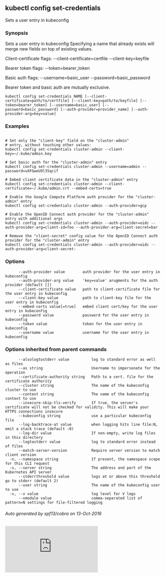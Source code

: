 ---
---

## kubectl config set-credentials

Sets a user entry in kubeconfig

### Synopsis



Sets a user entry in kubeconfig
Specifying a name that already exists will merge new fields on top of existing values.

  Client-certificate flags:
    --client-certificate=certfile --client-key=keyfile

  Bearer token flags:
    --token=bearer_token

  Basic auth flags:
    --username=basic_user --password=basic_password

  Bearer token and basic auth are mutually exclusive.


```
kubectl config set-credentials NAME [--client-certificate=path/to/certfile] [--client-key=path/to/keyfile] [--token=bearer_token] [--username=basic_user] [--password=basic_password] [--auth-provider=provider_name] [--auth-provider-arg=key=value]
```

### Examples

```

# Set only the "client-key" field on the "cluster-admin"
# entry, without touching other values:
kubectl config set-credentials cluster-admin --client-key=~/.kube/admin.key

# Set basic auth for the "cluster-admin" entry
kubectl config set-credentials cluster-admin --username=admin --password=uXFGweU9l35qcif

# Embed client certificate data in the "cluster-admin" entry
kubectl config set-credentials cluster-admin --client-certificate=~/.kube/admin.crt --embed-certs=true

# Enable the Google Compute Platform auth provider for the "cluster-admin" entry
kubectl config set-credentials cluster-admin --auth-provider=gcp

# Enable the OpenID Connect auth provider for the "cluster-admin" entry with additional args
kubectl config set-credentials cluster-admin --auth-provider=oidc --auth-provider-arg=client-id=foo --auth-provider-arg=client-secret=bar

# Remove the "client-secret" config value for the OpenID Connect auth provider for the "cluster-admin" entry
kubectl config set-credentials cluster-admin --auth-provider=oidc --auth-provider-arg=client-secret-
```

### Options

```
      --auth-provider value        auth provider for the user entry in kubeconfig
      --auth-provider-arg value    'key=value' arugments for the auth provider (default [])
      --client-certificate value   path to client-certificate file for the user entry in kubeconfig
      --client-key value           path to client-key file for the user entry in kubeconfig
      --embed-certs value[=true]   embed client cert/key for the user entry in kubeconfig
      --password value             password for the user entry in kubeconfig
      --token value                token for the user entry in kubeconfig
      --username value             username for the user entry in kubeconfig
```

### Options inherited from parent commands

```
      --alsologtostderr value          log to standard error as well as files
      --as string                      Username to impersonate for the operation
      --certificate-authority string   Path to a cert. file for the certificate authority
      --cluster string                 The name of the kubeconfig cluster to use
      --context string                 The name of the kubeconfig context to use
      --insecure-skip-tls-verify       If true, the server's certificate will not be checked for validity. This will make your HTTPS connections insecure
      --kubeconfig string              use a particular kubeconfig file
      --log-backtrace-at value         when logging hits line file:N, emit a stack trace (default :0)
      --log-dir value                  If non-empty, write log files in this directory
      --logtostderr value              log to standard error instead of files
      --match-server-version           Require server version to match client version
  -n, --namespace string               If present, the namespace scope for this CLI request
  -s, --server string                  The address and port of the Kubernetes API server
      --stderrthreshold value          logs at or above this threshold go to stderr (default 2)
      --user string                    The name of the kubeconfig user to use
  -v, --v value                        log level for V logs
      --vmodule value                  comma-separated list of pattern=N settings for file-filtered logging
```



###### Auto generated by spf13/cobra on 13-Oct-2016





<!-- BEGIN MUNGE: GENERATED_ANALYTICS -->
[![Analytics](https://kubernetes-site.appspot.com/UA-36037335-10/GitHub/docs/user-guide/kubectl/kubectl_config_set-credentials.md?pixel)]()
<!-- END MUNGE: GENERATED_ANALYTICS -->
